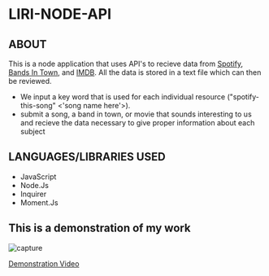 # LIRI-NODE-API

## ABOUT
This is a node application that uses API's to recieve data from 
[Spotify](https://www.spotify.com/us/), [Bands In Town](https://manager.bandsintown.com/),
and [IMDB](https://www.imdb.com/). All the data is stored in a text file which can then be reviewed.
- We input a key word that is used for each individual resource ("spotify-this-song" <'song name here'>). 
- submit a song, a band in town, or movie that sounds interesting to us and recieve the data necessary to give proper information about each subject 

## LANGUAGES/LIBRARIES USED
- JavaScript
- Node.Js
- Inquirer
- Moment.Js

## This is a demonstration of my work
![capture](https://user-images.githubusercontent.com/40511023/48926845-f81dae80-ee96-11e8-83c4-80ce21297151.PNG)

[Demonstration Video](https://drive.google.com/file/d/1VlER67m4qXdK8PtHI2AbZx0-IJU7tGai/view)

